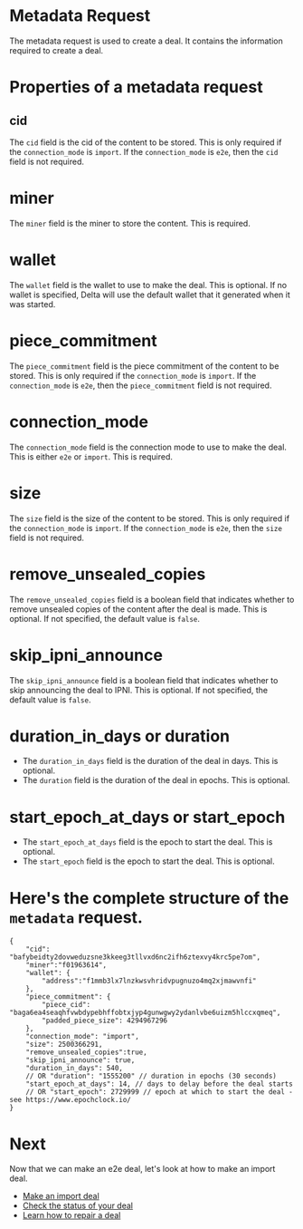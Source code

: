 # Metadata Request

The metadata request is used to create a deal. It contains the information required to create a deal.

# Properties of a metadata request
## cid
The `cid` field is the cid of the content to be stored. This is only required if the `connection_mode` is `import`. If the `connection_mode` is `e2e`, then the `cid` field is not required.
# miner
The `miner` field is the miner to store the content. This is required.
# wallet
The `wallet` field is the wallet to use to make the deal. This is optional. If no wallet is specified, Delta will use the default wallet that it generated when it was started.
# piece_commitment
The `piece_commitment` field is the piece commitment of the content to be stored. This is only required if the `connection_mode` is `import`. If the `connection_mode` is `e2e`, then the `piece_commitment` field is not required.
# connection_mode
The `connection_mode` field is the connection mode to use to make the deal. This is either `e2e` or `import`. This is required.
# size
The `size` field is the size of the content to be stored. This is only required if the `connection_mode` is `import`. If the `connection_mode` is `e2e`, then the `size` field is not required.
# remove_unsealed_copies
The `remove_unsealed_copies` field is a boolean field that indicates whether to remove unsealed copies of the content after the deal is made. This is optional. If not specified, the default value is `false`.
# skip_ipni_announce
The `skip_ipni_announce` field is a boolean field that indicates whether to skip announcing the deal to IPNI. This is optional. If not specified, the default value is `false`.
# duration_in_days or duration
- The `duration_in_days` field is the duration of the deal in days. This is optional. 
- The `duration` field is the duration of the deal in epochs. This is optional. 
# start_epoch_at_days or start_epoch
- The `start_epoch_at_days` field is the epoch to start the deal. This is optional.
- The `start_epoch` field is the epoch to start the deal. This is optional.


# Here's the complete structure of the `metadata` request.
```
{
    "cid": "bafybeidty2dovweduzsne3kkeeg3tllvxd6nc2ifh6ztexvy4krc5pe7om",
    "miner":"f01963614",
    "wallet": {
        "address":"f1mmb3lx7lnzkwsvhridvpugnuzo4mq2xjmawvnfi"
    },
    "piece_commitment": {
        "piece_cid": "baga6ea4seaqhfvwbdypebhffobtxjyp4gunwgwy2ydanlvbe6uizm5hlccxqmeq",
        "padded_piece_size": 4294967296
    },
    "connection_mode": "import",
    "size": 2500366291,
    "remove_unsealed_copies":true, 
    "skip_ipni_announce": true,
    "duration_in_days": 540, 
    // OR "duration": "1555200" // duration in epochs (30 seconds)
    "start_epoch_at_days": 14, // days to delay before the deal starts
    // OR "start_epoch": 2729999 // epoch at which to start the deal - see https://www.epochclock.io/
}
```

# Next
Now that we can make an e2e deal, let's look at how to make an import deal.
- [Make an import deal](./make-import-deal.md)
- [Check the status of your deal](content-deal-status.md)
- [Learn how to repair a deal](repair.md)
